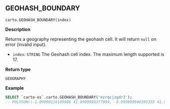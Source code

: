 ## GEOHASH_BOUNDARY

```sql:signature
carto.GEOHASH_BOUNDARY(index)
```

**Description**

Returns a geography representing the geohash cell. It will return `null` on error (invalid input).

* `index`: `STRING` The Geohash cell index. The maximum length supported is 17.

**Return type**

`GEOGRAPHY`


**Example**


```sql
SELECT `carto-os`.carto.GEOHASH_BOUNDARY('ezrqcjzgdr3');
-- POLYGON((-1.00000128149986 41.9999988377094, -0.999999940395355 41.9999988377094, ...
```